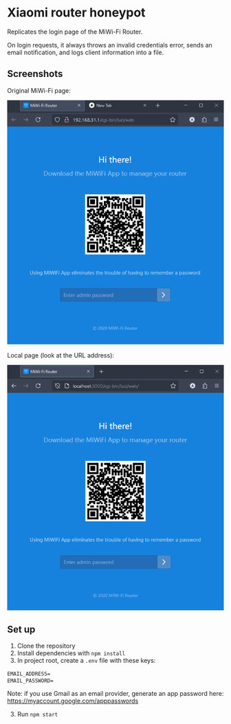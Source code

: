 # Xiaomi router honeypot

Replicates the login page of the MiWi-Fi Router.

On login requests, it always throws an invalid credentials error, sends an email notification, and logs client information into a file.

## Screenshots

Original MiWi-Fi page:

![Original login page](docs/original.png)

Local page (look at the URL address):

![Replicated login page](docs/local.png)

## Set up

1. Clone the repository
2. Install dependencies with `npm install`
3. In project root, create a `.env` file with these keys:

```
EMAIL_ADDRESS=
EMAIL_PASSWORD=
```

Note: if you use Gmail as an email provider, generate an app password here: <https://myaccount.google.com/apppasswords>

3. Run `npm start`
